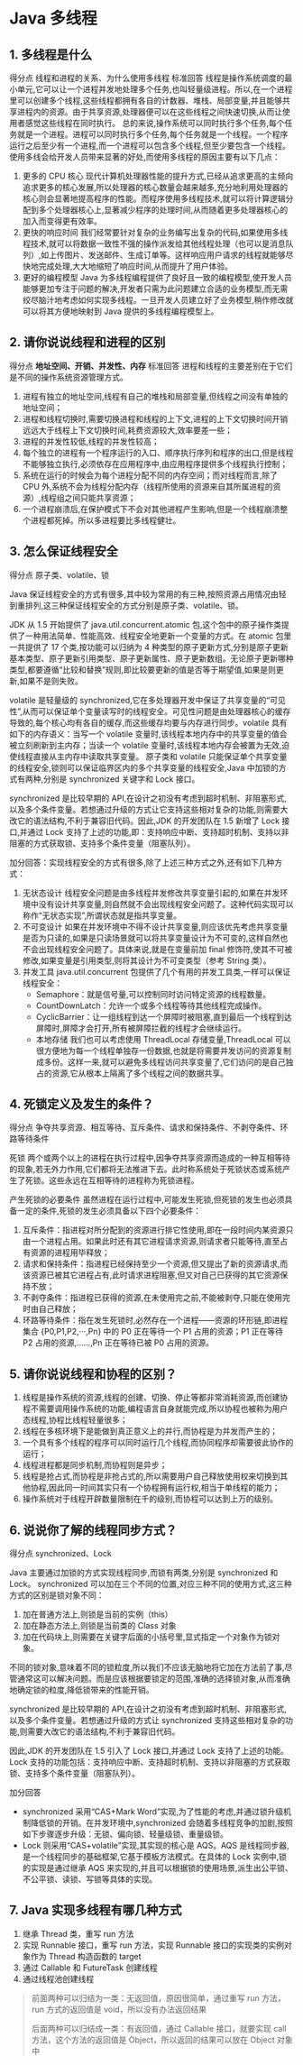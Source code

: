 # Java 多线程

## 1. 多线程是什么

得分点 线程和进程的关系、为什么使用多线程 标准回答 线程是操作系统调度的最小单元,它可以让一个进程并发地处理多个任务,也叫轻量级进程。所以,在一个进程里可以创建多个线程,这些线程都拥有各自的计数器、堆栈、局部变量,并且能够共享进程内的资源。由于共享资源,处理器便可以在这些线程之间快速切换,从而让使用者感觉这些线程在同时执行。 总的来说,操作系统可以同时执行多个任务,每个任务就是一个进程。进程可以同时执行多个任务,每个任务就是一个线程。一个程序运行之后至少有一个进程,而一个进程可以包含多个线程,但至少要包含一个线程。 使用多线会给开发人员带来显著的好处,而使用多线程的原因主要有以下几点：

1. 更多的 CPU 核心 现代计算机处理器性能的提升方式,已经从追求更高的主频向追求更多的核心发展,所以处理器的核心数量会越来越多,充分地利用处理器的核心则会显著地提高程序的性能。而程序使用多线程技术,就可以将计算逻辑分配到多个处理器核心上,显著减少程序的处理时间,从而随着更多处理器核心的加入而变得更有效率。
2. 更快的响应时间 我们经常要针对复杂的业务编写出复杂的代码,如果使用多线程技术,就可以将数据一致性不强的操作派发给其他线程处理（也可以是消息队列）,如上传图片、发送邮件、生成订单等。这样响应用户请求的线程就能够尽快地完成处理,大大地缩短了响应时间,从而提升了用户体验。
3. 更好的编程模型 Java 为多线程编程提供了良好且一致的编程模型,使开发人员能够更加专注于问题的解决,开发者只需为此问题建立合适的业务模型,而无需绞尽脑汁地考虑如何实现多线程。一旦开发人员建立好了业务模型,稍作修改就可以将其方便地映射到 Java 提供的多线程编程模型上。

## 2. 请你说说线程和进程的区别

得分点 **地址空间、开销、并发性、内存** 标准回答 进程和线程的主要差别在于它们是不同的操作系统资源管理方式。

1. 进程有独立的地址空间,线程有自己的堆栈和局部变量,但线程之间没有单独的地址空间；
2. 进程和线程切换时,需要切换进程和线程的上下文,进程的上下文切换时间开销远远大于线程上下文切换时间,耗费资源较大,效率要差一些；
3. 进程的并发性较低,线程的并发性较高；
4. 每个独立的进程有一个程序运行的入口、顺序执行序列和程序的出口,但是线程不能够独立执行,必须依存在应用程序中,由应用程序提供多个线程执行控制；
5. 系统在运行的时候会为每个进程分配不同的内存空间；而对线程而言,除了 CPU 外,系统不会为线程分配内存（线程所使用的资源来自其所属进程的资源）,线程组之间只能共享资源；
6. 一个进程崩溃后,在保护模式下不会对其他进程产生影响,但是一个线程崩溃整个进程都死掉。所以多进程要比多线程健壮。

## 3. 怎么保证线程安全

得分点 原子类、volatile、锁

Java 保证线程安全的方式有很多,其中较为常用的有三种,按照资源占用情况由轻到重排列,这三种保证线程安全的方式分别是原子类、volatile、锁。

JDK 从 1.5 开始提供了 java.util.concurrent.atomic 包,这个包中的原子操作类提供了一种用法简单、性能高效、线程安全地更新一个变量的方式。在 atomic 包里一共提供了 17 个类,按功能可以归纳为 4 种类型的原子更新方式,分别是原子更新基本类型、原子更新引用类型、原子更新属性、原子更新数组。无论原子更新哪种类型,都要遵循“比较和替换”规则,即比较要更新的值是否等于期望值,如果是则更新,如果不是则失败。

volatile 是轻量级的 synchronized,它在多处理器开发中保证了共享变量的“可见性”,从而可以保证单个变量读写时的线程安全。可见性问题是由处理器核心的缓存导致的,每个核心均有各自的缓存,而这些缓存均要与内存进行同步。volatile 具有如下的内存语义：当写一个 volatile 变量时,该线程本地内存中的共享变量的值会被立刻刷新到主内存；当读一个 volatile 变量时,该线程本地内存会被置为无效,迫使线程直接从主内存中读取共享变量。 原子类和 volatile 只能保证单个共享变量的线程安全,锁则可以保证临界区内的多个共享变量的线程安全,Java 中加锁的方式有两种,分别是 synchronized 关键字和 Lock 接口。

synchronized 是比较早期的 API,在设计之初没有考虑到超时机制、非阻塞形式,以及多个条件变量。若想通过升级的方式让它支持这些相对复杂的功能,则需要大改它的语法结构,不利于兼容旧代码。因此,JDK 的开发团队在 1.5 新增了 Lock 接口,并通过 Lock 支持了上述的功能,即：支持响应中断、支持超时机制、支持以非阻塞的方式获取锁、支持多个条件变量（阻塞队列）。

加分回答：实现线程安全的方式有很多,除了上述三种方式之外,还有如下几种方式：

1. 无状态设计 线程安全问题是由多线程并发修改共享变量引起的,如果在并发环境中没有设计共享变量,则自然就不会出现线程安全问题了。这种代码实现可以称作“无状态实现”,所谓状态就是指共享变量。
2. 不可变设计 如果在并发环境中不得不设计共享变量,则应该优先考虑共享变量是否为只读的,如果是只读场景就可以将共享变量设计为不可变的,这样自然也不会出现线程安全问题了。具体来说,就是在变量前加 final 修饰符,使其不可被修改,如果变量是引用类型,则将其设计为不可变类型（参考 String 类）。
3. 并发工具 java.util.concurrent 包提供了几个有用的并发工具类,一样可以保证线程安全：
   - Semaphore：就是信号量,可以控制同时访问特定资源的线程数量。
   - CountDownLatch：允许一个或多个线程等待其他线程完成操作。
   - CyclicBarrier：让一组线程到达一个屏障时被阻塞,直到最后一个线程到达屏障时,屏障才会打开,所有被屏障拦截的线程才会继续运行。
   - 本地存储 我们也可以考虑使用 ThreadLocal 存储变量,ThreadLocal 可以很方便地为每一个线程单独存一份数据,也就是将需要并发访问的资源复制成多份。这样一来,就可以避免多线程访问共享变量了,它们访问的是自己独占的资源,它从根本上隔离了多个线程之间的数据共享。

## 4. 死锁定义及发生的条件？

得分点 争夺共享资源、相互等待、互斥条件、请求和保持条件、不剥夺条件、环路等待条件

死锁 两个或两个以上的进程在执行过程中,因争夺共享资源而造成的一种互相等待的现象,若无外力作用,它们都将无法推进下去。此时称系统处于死锁状态或系统产生了死锁。这些永远在互相等待的进程称为死锁进程。

产生死锁的必要条件 虽然进程在运行过程中,可能发生死锁,但死锁的发生也必须具备一定的条件,死锁的发生必须具备以下四个必要条件：

1. 互斥条件：指进程对所分配到的资源进行排它性使用,即在一段时间内某资源只由一个进程占用。如果此时还有其它进程请求资源,则请求者只能等待,直至占有资源的进程用毕释放；
2. 请求和保持条件：指进程已经保持至少一个资源,但又提出了新的资源请求,而该资源已被其它进程占有,此时请求进程阻塞,但又对自己已获得的其它资源保持不放；
3. 不剥夺条件：指进程已获得的资源,在未使用完之前,不能被剥夺,只能在使用完时由自己释放；
4. 环路等待条件：指在发生死锁时,必然存在一个进程——资源的环形链,即进程集合 {P0,P1,P2,···,Pn} 中的 P0 正在等待一个 P1 占用的资源；P1 正在等待 P2 占用的资源,……,Pn 正在等待已被 P0 占用的资源。

## 5. 请你说说线程和协程的区别？

1. 线程是操作系统的资源,线程的创建、切换、停止等都非常消耗资源,而创建协程不需要调用操作系统的功能,编程语言自身就能完成,所以协程也被称为用户态线程,协程比线程轻量很多；
2. 线程在多核环境下是能做到真正意义上的并行,而协程是为并发而产生的；
3. 一个具有多个线程的程序可以同时运行几个线程,而协同程序却需要彼此协作的运行；
4. 线程进程都是同步机制,而协程则是异步；
5. 线程是抢占式,而协程是非抢占式的,所以需要用户自己释放使用权来切换到其他协程,因此同一时间其实只有一个协程拥有运行权,相当于单线程的能力；
6. 操作系统对于线程开辟数量限制在千的级别,而协程可以达到上万的级别。

## 6. 说说你了解的线程同步方式？

得分点 synchronized、Lock

Java 主要通过加锁的方式实现线程同步,而锁有两类,分别是 synchronized 和 Lock。 synchronized 可以加在三个不同的位置,对应三种不同的使用方式,这三种方式的区别是锁对象不同：

1. 加在普通方法上,则锁是当前的实例（this）
2. 加在静态方法上,则锁是当前类的 Class 对象
3. 加在代码块上,则需要在关键字后面的小括号里,显式指定一个对象作为锁对象。

不同的锁对象,意味着不同的锁粒度,所以我们不应该无脑地将它加在方法前了事,尽管通常这可以解决问题。而是应该根据要锁定的范围,准确的选择锁对象,从而准确地确定锁的粒度,降低锁带来的性能开销。

synchronized 是比较早期的 API,在设计之初没有考虑到超时机制、非阻塞形式,以及多个条件变量。若想通过升级的方式让 synchronized 支持这些相对复杂的功能,则需要大改它的语法结构,不利于兼容旧代码。

因此,JDK 的开发团队在 1.5 引入了 Lock 接口,并通过 Lock 支持了上述的功能。Lock 支持的功能包括：支持响应中断、支持超时机制、支持以非阻塞的方式获取锁、支持多个条件变量（阻塞队列）。

加分回答

- synchronized 采用“CAS+Mark Word”实现,为了性能的考虑,并通过锁升级机制降低锁的开销。在并发环境中,synchronized 会随着多线程竞争的加剧,按照如下步骤逐步升级：无锁、偏向锁、轻量级锁、重量级锁。
- Lock 则采用“CAS+volatile”实现,其实现的核心是 AQS。AQS 是线程同步器,是一个线程同步的基础框架,它基于模板方法模式。在具体的 Lock 实例中,锁的实现是通过继承 AQS 来实现的,并且可以根据锁的使用场景,派生出公平锁、不公平锁、读锁、写锁等具体的实现。

## 7. Java 实现多线程有哪几种方式

1. 继承 Thread 类，重写 run 方法
2. 实现 Runnable 接口，重写 run 方法，实现 Runnable 接口的实现类的实例对象作为 Thread 构造函数的 target
3. 通过 Callable 和 FutureTask 创建线程
4. 通过线程池创建线程

> 前面两种可以归结为一类：无返回值，原因很简单，通过重写 run 方法，run 方式的返回值是 void，所以没有办法返回结果
>
> 后面两种可以归结成一类：有返回值，通过 Callable 接口，就要实现 call 方法，这个方法的返回值是 Object，所以返回的结果可以放在 Object 对象中
